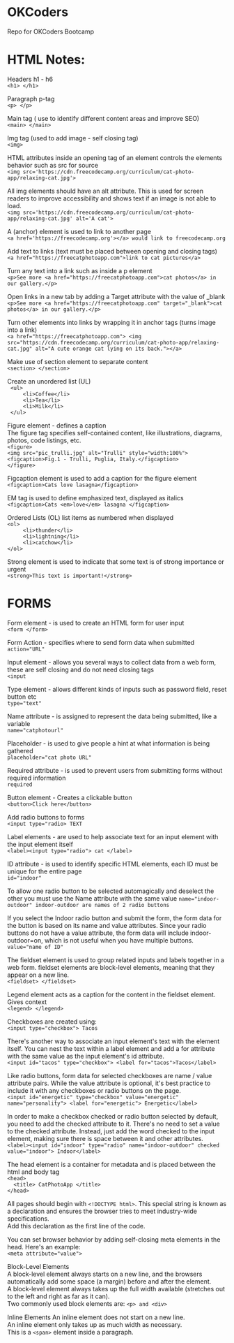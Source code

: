 # OKCoders
Repo for OKCoders Bootcamp

# HTML Notes:

Headers h1 - h6 <br>
```<h1> </h1> ```

Paragraph p-tag  
```<p> </p> ```

Main tag ( use to identify different content areas and improve SEO) <br>
```<main> </main> ```

Img tag (used to add image - self closing tag) <br> 
```<img> ```

HTML attributes inside an opening tag of an element controls the elements behavior such as src for source <br>
```<img src='https://cdn.freecodecamp.org/curriculum/cat-photo-app/relaxing-cat.jpg'>``` 

All img elements should have an alt attribute. This is used for screen readers to improve accessibility and shows text if an image is not able to load. <br>
```<img src='https://cdn.freecodecamp.org/curriculum/cat-photo-app/relaxing-cat.jpg' alt='A cat'> ```

A (anchor) element is used to link to another page <br>
```<a href='https://freecodecamp.org'></a> would link to freecodecamp.org```

Add text to links (text must be placed between opening and closing tags) <br>
```<a href="https://freecatphotoapp.com">link to cat pictures</a> ```

Turn any text into a link such as inside a p element <br>
```<p>See more <a href="https://freecatphotoapp.com">cat photos</a> in our gallery.</p> ```

Open links in a new tab by adding a Target attribute with the value of _blank <br>
```<p>See more <a href="https://freecatphotoapp.com" target="_blank">cat photos</a> in our gallery.</p> ```

Turn other elements into links by wrapping it in anchor tags (turns image into a link) <br>
```<a href="https://freecatphotoapp.com"> <img src="https://cdn.freecodecamp.org/curriculum/cat-photo-app/relaxing-cat.jpg" alt="A cute orange cat lying on its back."></a> ```

Make use of section element to separate content <br>
```<section> </section>``` 

Create an unordered list (UL) <br>
``` <ul>```<br>
```     <li>Coffee</li>```<br>
```     <li>Tea</li>```<br>
```     <li>Milk</li>```<br>
``` </ul>```<br>

Figure element - defines a caption <br>
The figure tag specifies self-contained content, like illustrations, diagrams, photos, code listings, etc. <br>
```<figure>```<br>
```<img src="pic_trulli.jpg" alt="Trulli" style="width:100%">```<br>
```<figcaption>Fig.1 - Trulli, Puglia, Italy.</figcaption>```<br>
```</figure>```<br>

Figcaption element is used to add a caption for the figure element <br>
```<figcaption>Cats love lasagna</figcaption>```

EM tag is used to define emphasized text, displayed as italics <br>
```<figcaption>Cats <em>love</em> lasagna </figcaption>``` 

Ordered Lists (OL) list items as numbered when displayed <br>
```<ol>```<br>
```     <li>thunder</li>``` <br>
```     <li>lightning</li>``` <br>
```     <li>catchow</li>``` <br>
```</ol>``` <br>

Strong element is used to indicate that some text is of strong importance or urgent <br>
```<strong>This text is important!</strong>```

# FORMS <br>
Form element - is used to create an HTML form for user input <br>
```<form </form>``` <br>

Form Action - specifies where to send form data when submitted <br>
```action="URL"```<br>

Input element - allows you several ways to collect data from a web form, <br>
    these are self closing and do not need closing tags <br>
    ```<input```<br>

Type element - allows different kinds of inputs such as password field, reset button etc <br>
```type="text"``` <br>

Name attribute - is assigned to represent the data being submitted, like a variable <br>
```name="catphotourl"```<br>

Placeholder - is used to give people a hint at what information is being gathered <br>
```placeholder="cat photo URL"```<br>

Required attribute - is used to prevent users from submitting forms without required information <br>
```required``` <br>

Button element - Creates a clickable button <br>
```<button>Click here</button>``` <br>

Add radio buttons to forms <br>
```<input type="radio> TEXT``` <br>

Label elements - are used to help associate text for an input element with the input element itself <br>
```<label><input type="radio"> cat </label>``` <br>

ID attribute - is used to identify specific HTML elements, each ID must be unique for the entire page <br>
```id="indoor"``` <br>

To allow one radio button to be selected automagically and deselect the other you must use the Name attribute with the same value
```name="indoor-outdoor" indoor-outdoor are names of 2 radio buttons```<br>

If you select the Indoor radio button and submit the form, the form data for the button is based on its name and value attributes. Since your radio buttons do not have a value attribute, the form data will include indoor-outdoor=on, which is not useful when you have multiple buttons. <br>
```value="name of ID"``` <br>

The fieldset element is used to group related inputs and labels together in a web form. fieldset elements are block-level elements, meaning that they appear on a new line. <br>
```<fieldset> </fieldset>```

Legend element acts as a caption for the content in the fieldset element. Gives context <br>
```<legend> </legend>```

Checkboxes are created using: <br>
```<input type="checkbox"> Tacos```

There's another way to associate an input element's text with the element itself. You can nest the text within a label element and add a for attribute with the same value as the input element's id attribute. <br>
```<input id="tacos" type="checkbox"> <label for="tacos">Tacos</label>```

Like radio buttons, form data for selected checkboxes are name / value attribute pairs. While the value attribute is optional, it's best practice to include it with any checkboxes or radio buttons on the page. <br>
```<input id="energetic" type="checkbox" value="energetic" name="personality"> <label for="energetic"> Energetic</label>```

In order to make a checkbox checked or radio button selected by default, you need to add the checked attribute to it. There's no need to set a value to the checked attribute. Instead, just add the word checked to the input element, making sure there is space between it and other attributes. <br>
```<label><input id="indoor" type="radio" name="indoor-outdoor" checked value="indoor"> Indoor</label>```

The head element is a container for metadata and is placed between the html and body tag <br>
```<head>``` <br>
```  <title> CatPhotoApp </title>``` <br>
```</head>``` <br>

All pages should begin with ```<!DOCTYPE html>```. This special string is known as a declaration and ensures the browser tries to meet industry-wide specifications. <br>
Add this declaration as the first line of the code. <br>

You can set browser behavior by adding self-closing meta elements in the head. Here's an example: <br>
```<meta attribute="value">``` <br>

Block-Level Elements <br>
A block-level element always starts on a new line, and the browsers automatically add some space (a margin) before and after the element.<br>
A block-level element always takes up the full width available (stretches out to the left and right as far as it can). <br>
Two commonly used block elements are: ```<p> and <div>``` <br>

Inline Elements
An inline element does not start on a new line. <br>
An inline element only takes up as much width as necessary. <br>
This is a ```<span>``` element inside a paragraph. <br>